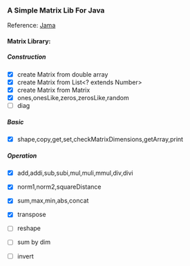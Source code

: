 ### A Simple Matrix Lib For Java

Reference: [Jama](https://math.nist.gov/javanumerics/jama/)

#### Matrix Library:

##### Construction
- [x] create Matrix from double array
- [x] create Matrix from List<? extends Number>
- [x] create Matrix from Matrix
- [x] ones,onesLike,zeros,zerosLike,random
- [ ] diag

##### Basic
- [x] shape,copy,get,set,checkMatrixDimensions,getArray,print

##### Operation
- [x] add,addi,sub,subi,mul,muli,mmul,div,divi
- [x] norm1,norm2,squareDistance
- [x] sum,max,min,abs,concat
- [x] transpose
- [ ] reshape
- [ ] sum by dim
- [ ] invert


